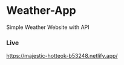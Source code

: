 # Weather-App
Simple Weather Website with API
### Live
https://majestic-hotteok-b53248.netlify.app/

